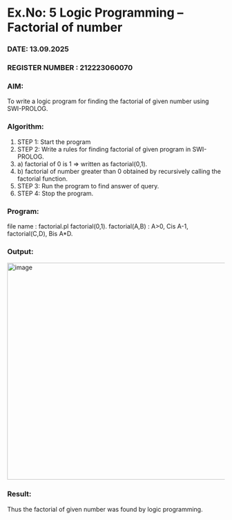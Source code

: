 # Ex.No: 5   Logic Programming – Factorial of number   
### DATE:  13.09.2025                                                                          
### REGISTER NUMBER : 212223060070
### AIM: 
To  write  a logic program for finding the factorial of given number using SWI-PROLOG. 
### Algorithm:
1. STEP 1: Start the program
2. STEP 2:  Write a rules for finding factorial of given program in SWI-PROLOG.
3.   a)	factorial of 0 is 1 => written as factorial(0,1).
4.   b)	factorial of number greater than 0 obtained by recursively calling the factorial    function.
5. STEP 3: Run the program  to find answer of  query.
6. STEP 4: Stop the program.

### Program:
 file name : factorial.pl
 factorial(0,1).
 factorial(A,B) :
A>0,
 Cis A-1,
 factorial(C,D),
 Bis A*D.

### Output:

<img width="947" height="501" alt="image" src="https://github.com/user-attachments/assets/7edebc07-6376-4fdd-91d8-270368f8cab6" />

### Result:
Thus the factorial of given number was found by logic programming. 
